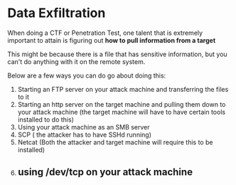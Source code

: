 # Data Exfiltration

When doing a CTF or Penetration Test, one talent that is extremely important to attain is figuring out **how to pull information from a target**

This might be because there is a file that has sensitive information, but you can't do anything with it on the remote system. 

Below are a few ways you can do go about doing this: 

1. Starting an FTP server on your attack machine and transferring the files to it
2. Starting an http server on the target machine and pulling them down to your attack machine (the target machine will have to have certain tools installed to do this)
3. Using your attack machine as an SMB server
4. SCP ( the attacker has to have SSHd running)
5. Netcat (Both the attacker and target machine will require this to be installed)
6. using /dev/tcp on your attack machine
    - 
